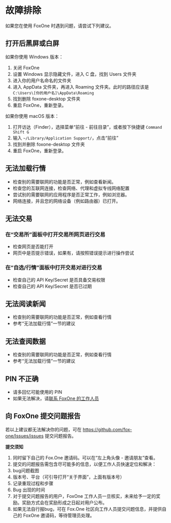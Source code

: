 # 故障排除

如果您在使用 FoxOne 时遇到问题，请尝试下列建议。

## 打开后黑屏或白屏

如果你使用 Windows 版本：

1. 关闭 FoxOne
2. 设置 Windows 显示隐藏文件，进入 C 盘，找到 Users 文件夹
3. 进入你的用户名命名的文件夹
4. 进入 AppData 文件夹，再进入 Roaming 文件夹。此时的路径应该是 `C:\Users\[你的用户名]\AppData\Roaming`
5. 找到删除 foxone-desktop 文件夹
6. 重启 FoxOne，重新登录。

如果你使用 macOS 版本：

1. 打开访达（Finder），选择菜单“前往 - 前往目录”，或者按下快捷键 `Command Shift G`
2. 输入 `~/Library/Application Support/`，点击“前往”
3. 找到并删除 foxone-desktop 文件夹
4. 重启 FoxOne，重新登录。

## 无法加载行情

- 检查别的需要联网的功能是否正常，例如查看新闻。
- 检查您的互联网连接，检查网络、代理和虚拟专线网络配置
- 尝试别的需要联网的应用程序是否正常工作，例如浏览器。
- 网络连接，并且您的网络设备（例如路由器）已打开。

## 无法交易

### 在“交易所”面板中打开交易所网页进行交易

- 检查网页是否能打开
- 网页中是否提示错误，如果有，请按照错误提示进行操作尝试

### 在“自选/行情”面板中打开交易对进行交易

- 检查自己的 API Key/Secret 是否具备交易权限
- 检查自己的 API Key/Secret 是否已过期

## 无法阅读新闻

- 检查别的需要联网的功能是否正常，例如查看行情
- 参考“无法加载行情”一节的建议

## 无法查阅数据

- 检查别的需要联网的功能是否正常，例如查看行情
- 参考“无法加载行情”一节的建议

## PIN 不正确

- 请多回忆可能使用的 PIN
- 如果无法解决，请[联系 FoxOne 的工作人员](/contacts/README.md)

## 向 FoxOne 提交问题报告

若以上建议都无法解决你的问题，可在 https://github.com/fox-one/Issues/issues 提交问题报告。

**提交须知**

1. 同时留下自己的 Fox.One 邀请码。可以在“左上角头像 - 邀请朋友”查看。
2. 提交的问题报告需包含尽可能多的信息，以便工作人员快速定位和解决：
  1. bug问题截图
  1. 版本号、平台（可引导打开“关于界面”，上面有版本号）
  1. 记录重现过程和步骤
  1. Bug 出现的时间
3. 对于提交问题报告的用户，FoxOne 工作人员一旦核实，未来给予一定的奖励。奖励方式会在奖励形成之日起对用户公布。
4. 如果无法自行报bug，可在 Fox.One 社区向工作人员提交问题信息，并提供自己的 FoxOne 邀请码，等待管理员处理。

